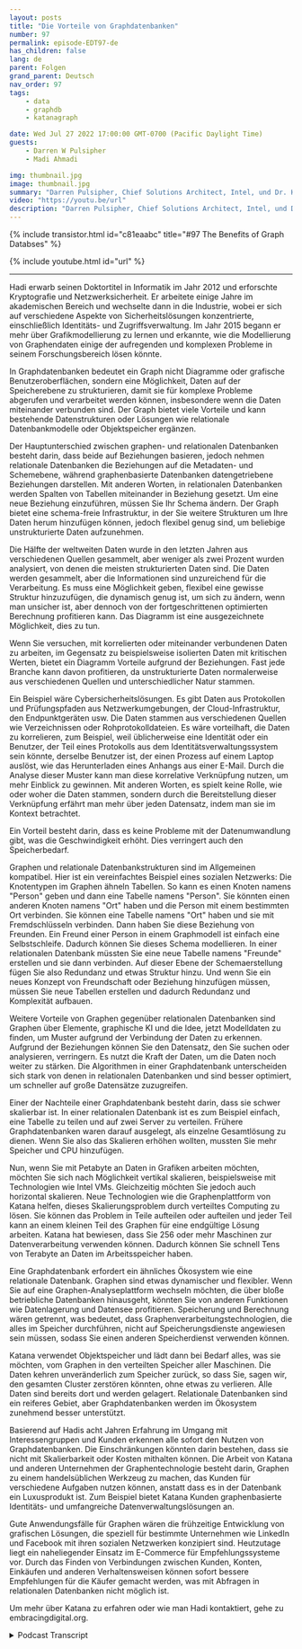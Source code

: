 ```yaml
---
layout: posts
title: "Die Vorteile von Graphdatenbanken"
number: 97
permalink: episode-EDT97-de
has_children: false
lang: de
parent: Folgen
grand_parent: Deutsch
nav_order: 97
tags:
    - data
    - graphdb
    - katanagraph

date: Wed Jul 27 2022 17:00:00 GMT-0700 (Pacific Daylight Time)
guests:
    - Darren W Pulsipher
    - Madi Ahmadi

img: thumbnail.jpg
image: thumbnail.jpg
summary: "Darren Pulsipher, Chief Solutions Architect, Intel, und Dr. Hadi Ahmadi, Director of Solutions Architecture, Katana Graph, diskutieren die Vorteile von Graphdatenbanken."
video: "https://youtu.be/url"
description: "Darren Pulsipher, Chief Solutions Architect, Intel, und Dr. Hadi Ahmadi, Director of Solutions Architecture, Katana Graph, diskutieren die Vorteile von Graphdatenbanken."
---
```


<div>
{% include transistor.html id="c81eaabc" title="#97 The Benefits of Graph Databses" %}

{% include youtube.html id="url" %}
</div>

---

Hadi erwarb seinen Doktortitel in Informatik im Jahr 2012 und erforschte Kryptografie und Netzwerksicherheit. Er arbeitete einige Jahre im akademischen Bereich und wechselte dann in die Industrie, wobei er sich auf verschiedene Aspekte von Sicherheitslösungen konzentrierte, einschließlich Identitäts- und Zugriffsverwaltung. Im Jahr 2015 begann er mehr über Grafikmodellierung zu lernen und erkannte, wie die Modellierung von Graphendaten einige der aufregenden und komplexen Probleme in seinem Forschungsbereich lösen könnte.

In Graphdatenbanken bedeutet ein Graph nicht Diagramme oder grafische Benutzeroberflächen, sondern eine Möglichkeit, Daten auf der Speicherebene zu strukturieren, damit sie für komplexe Probleme abgerufen und verarbeitet werden können, insbesondere wenn die Daten miteinander verbunden sind. Der Graph bietet viele Vorteile und kann bestehende Datenstrukturen oder Lösungen wie relationale Datenbankmodelle oder Objektspeicher ergänzen.

Der Hauptunterschied zwischen graphen- und relationalen Datenbanken besteht darin, dass beide auf Beziehungen basieren, jedoch nehmen relationale Datenbanken die Beziehungen auf die Metadaten- und Schemebene, während graphenbasierte Datenbanken datengetriebene Beziehungen darstellen. Mit anderen Worten, in relationalen Datenbanken werden Spalten von Tabellen miteinander in Beziehung gesetzt. Um eine neue Beziehung einzuführen, müssen Sie Ihr Schema ändern. Der Graph bietet eine schema-freie Infrastruktur, in der Sie weitere Strukturen um Ihre Daten herum hinzufügen können, jedoch flexibel genug sind, um beliebige unstrukturierte Daten aufzunehmen.

Die Hälfte der weltweiten Daten wurde in den letzten Jahren aus verschiedenen Quellen gesammelt, aber weniger als zwei Prozent wurden analysiert, von denen die meisten strukturierten Daten sind. Die Daten werden gesammelt, aber die Informationen sind unzureichend für die Verarbeitung. Es muss eine Möglichkeit geben, flexibel eine gewisse Struktur hinzuzufügen, die dynamisch genug ist, um sich zu ändern, wenn man unsicher ist, aber dennoch von der fortgeschrittenen optimierten Berechnung profitieren kann. Das Diagramm ist eine ausgezeichnete Möglichkeit, dies zu tun.

Wenn Sie versuchen, mit korrelierten oder miteinander verbundenen Daten zu arbeiten, im Gegensatz zu beispielsweise isolierten Daten mit kritischen Werten, bietet ein Diagramm Vorteile aufgrund der Beziehungen. Fast jede Branche kann davon profitieren, da unstrukturierte Daten normalerweise aus verschiedenen Quellen und unterschiedlicher Natur stammen.

Ein Beispiel wäre Cybersicherheitslösungen. Es gibt Daten aus Protokollen und Prüfungspfaden aus Netzwerkumgebungen, der Cloud-Infrastruktur, den Endpunktgeräten usw. Die Daten stammen aus verschiedenen Quellen wie Verzeichnissen oder Rohprotokolldateien. Es wäre vorteilhaft, die Daten zu korrelieren, zum Beispiel, weil üblicherweise eine Identität oder ein Benutzer, der Teil eines Protokolls aus dem Identitätsverwaltungssystem sein könnte, derselbe Benutzer ist, der einen Prozess auf einem Laptop auslöst, wie das Herunterladen eines Anhangs aus einer E-Mail. Durch die Analyse dieser Muster kann man diese korrelative Verknüpfung nutzen, um mehr Einblick zu gewinnen. Mit anderen Worten, es spielt keine Rolle, wie oder woher die Daten stammen, sondern durch die Bereitstellung dieser Verknüpfung erfährt man mehr über jeden Datensatz, indem man sie im Kontext betrachtet.

Ein Vorteil besteht darin, dass es keine Probleme mit der Datenumwandlung gibt, was die Geschwindigkeit erhöht. Dies verringert auch den Speicherbedarf.

Graphen und relationale Datenbankstrukturen sind im Allgemeinen kompatibel. Hier ist ein vereinfachtes Beispiel eines sozialen Netzwerks: Die Knotentypen im Graphen ähneln Tabellen. So kann es einen Knoten namens "Person" geben und dann eine Tabelle namens "Person". Sie könnten einen anderen Knoten namens "Ort" haben und die Person mit einem bestimmten Ort verbinden. Sie können eine Tabelle namens "Ort" haben und sie mit Fremdschlüsseln verbinden. Dann haben Sie diese Beziehung von Freunden. Ein Freund einer Person in einem Graphmodell ist einfach eine Selbstschleife. Dadurch können Sie dieses Schema modellieren. In einer relationalen Datenbank müssten Sie eine neue Tabelle namens "Freunde" erstellen und sie dann verbinden. Auf dieser Ebene der Schemaerstellung fügen Sie also Redundanz und etwas Struktur hinzu. Und wenn Sie ein neues Konzept von Freundschaft oder Beziehung hinzufügen müssen, müssen Sie neue Tabellen erstellen und dadurch Redundanz und Komplexität aufbauen.

Weitere Vorteile von Graphen gegenüber relationalen Datenbanken sind Graphen über Elemente, graphische KI und die Idee, jetzt Modelldaten zu finden, um Muster aufgrund der Verbindung der Daten zu erkennen. Aufgrund der Beziehungen können Sie den Datensatz, den Sie suchen oder analysieren, verringern. Es nutzt die Kraft der Daten, um die Daten noch weiter zu stärken. Die Algorithmen in einer Graphdatenbank unterscheiden sich stark von denen in relationalen Datenbanken und sind besser optimiert, um schneller auf große Datensätze zuzugreifen.

Einer der Nachteile einer Graphdatenbank besteht darin, dass sie schwer skalierbar ist. In einer relationalen Datenbank ist es zum Beispiel einfach, eine Tabelle zu teilen und auf zwei Server zu verteilen. Frühere Graphdatenbanken waren darauf ausgelegt, als einzelne Gesamtlösung zu dienen. Wenn Sie also das Skalieren erhöhen wollten, mussten Sie mehr Speicher und CPU hinzufügen.

Nun, wenn Sie mit Petabyte an Daten in Grafiken arbeiten möchten, möchten Sie sich nach Möglichkeit vertikal skalieren, beispielsweise mit Technologien wie Intel VMs. Gleichzeitig möchten Sie jedoch auch horizontal skalieren. Neue Technologien wie die Graphenplattform von Katana helfen, dieses Skalierungsproblem durch verteiltes Computing zu lösen. Sie können das Problem in Teile aufteilen oder aufteilen und jeder Teil kann an einem kleinen Teil des Graphen für eine endgültige Lösung arbeiten. Katana hat bewiesen, dass Sie 256 oder mehr Maschinen zur Datenverarbeitung verwenden können. Dadurch können Sie schnell Tens von Terabyte an Daten im Arbeitsspeicher haben.

Eine Graphdatenbank erfordert ein ähnliches Ökosystem wie eine relationale Datenbank. Graphen sind etwas dynamischer und flexibler. Wenn Sie auf eine Graphen-Analyseplattform wechseln möchten, die über bloße betriebliche Datenbanken hinausgeht, könnten Sie von anderen Funktionen wie Datenlagerung und Datensee profitieren. Speicherung und Berechnung wären getrennt, was bedeutet, dass Graphenverarbeitungstechnologien, die alles im Speicher durchführen, nicht auf Speicherungsdienste angewiesen sein müssen, sodass Sie einen anderen Speicherdienst verwenden können.

Katana verwendet Objektspeicher und lädt dann bei Bedarf alles, was sie möchten, vom Graphen in den verteilten Speicher aller Maschinen. Die Daten kehren unveränderlich zum Speicher zurück, so dass Sie, sagen wir, den gesamten Cluster zerstören könnten, ohne etwas zu verlieren. Alle Daten sind bereits dort und werden gelagert. Relationale Datenbanken sind ein reiferes Gebiet, aber Graphdatenbanken werden im Ökosystem zunehmend besser unterstützt.

Basierend auf Hadis acht Jahren Erfahrung im Umgang mit Interessengruppen und Kunden erkennen alle sofort den Nutzen von Graphdatenbanken. Die Einschränkungen könnten darin bestehen, dass sie nicht mit Skalierbarkeit oder Kosten mithalten können. Die Arbeit von Katana und anderen Unternehmen der Graphentechnologie besteht darin, Graphen zu einem handelsüblichen Werkzeug zu machen, das Kunden für verschiedene Aufgaben nutzen können, anstatt dass es in der Datenbank ein Luxusprodukt ist. Zum Beispiel bietet Katana Kunden graphenbasierte Identitäts- und umfangreiche Datenverwaltungslösungen an.

Gute Anwendungsfälle für Graphen wären die frühzeitige Entwicklung von grafischen Lösungen, die speziell für bestimmte Unternehmen wie LinkedIn und Facebook mit ihren sozialen Netzwerken konzipiert sind. Heutzutage liegt ein naheliegender Einsatz im E-Commerce für Empfehlungssysteme vor. Durch das Finden von Verbindungen zwischen Kunden, Konten, Einkäufen und anderen Verhaltensweisen können sofort bessere Empfehlungen für die Käufer gemacht werden, was mit Abfragen in relationalen Datenbanken nicht möglich ist.

Um mehr über Katana zu erfahren oder wie man Hadi kontaktiert, gehe zu embracingdigital.org.



<details>
<summary> Podcast Transcript </summary>

<p></p>

</details>
